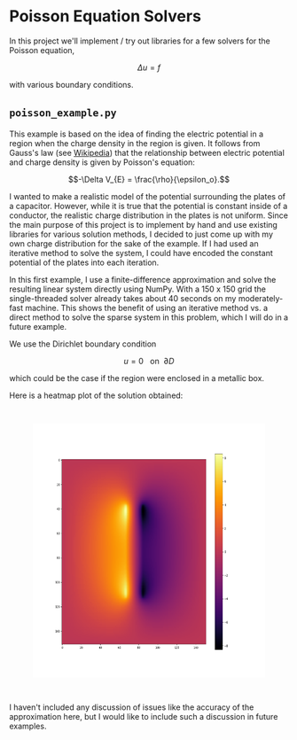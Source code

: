 # Poisson Equation Solvers

In this project we'll implement / try out libraries for a few solvers for the Poisson equation,

$$\Delta u = f$$

with various boundary conditions.

## `poisson_example.py`

This example is based on the idea of finding the electric potential in a
region when the charge density in the region is given. It follows from Gauss's law
(see [Wikipedia](https://en.wikipedia.org/wiki/Electric_potential#Electrostatics))
that the relationship between electric potential and charge density is given by Poisson's equation:

$$-\Delta V_{E} = \frac{\rho}{\epsilon_o}.$$

I wanted to make a realistic model of the potential surrounding the plates of a capacitor.
However, while it is true that the potential is constant inside of a conductor, the realistic
charge distribution in the plates is not uniform. Since the main purpose of this project is to
implement by hand and use existing libraries for various solution methods, I decided to just
come up with my own charge distribution for the sake of the example.
If I had used an iterative method to solve the system, I could have encoded the constant
potential of the plates into each iteration.

In this first example, I use a finite-difference approximation and solve the resulting linear system directly
using NumPy. With a 150 x 150 grid the single-threaded solver already takes about 40 seconds on my moderately-fast
machine. This shows the benefit of using an iterative method vs. a direct method
to solve the sparse system in this problem, which I will do in a future example.

We use the Dirichlet boundary condition

$$u = 0 ~~~\text{on}~~ \partial D$$

which could be the case if the region were enclosed in a metallic box.

Here is a heatmap plot of the solution obtained:

<p align="center" style="margin: 3em;">
<img src="poisson_example.png" width="500" height="459">
</p>

I haven't included any discussion of issues like the accuracy of the approximation here, but I would like to
include such a discussion in future examples.
